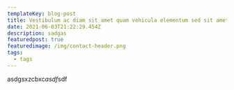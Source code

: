 ```yaml
---
templateKey: blog-post
title: Vestibulum ac diam sit amet quam vehicula elementum sed sit amet dui.
date: 2021-06-03T21:22:29.454Z
description: sadgas
featuredpost: true
featuredimage: /img/contact-header.png
tags:
  - tags
---
```

asdgsxzcbxc*asdf*sdf